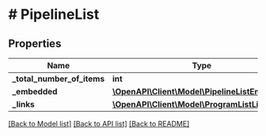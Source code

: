 # # PipelineList

## Properties

Name | Type | Description | Notes
------------ | ------------- | ------------- | -------------
**_total_number_of_items** | **int** |  | [optional] 
**_embedded** | [**\OpenAPI\Client\Model\PipelineListEmbedded**](PipelineListEmbedded.md) |  | [optional] 
**_links** | [**\OpenAPI\Client\Model\ProgramListLinks**](ProgramListLinks.md) |  | [optional] 

[[Back to Model list]](../../README.md#documentation-for-models) [[Back to API list]](../../README.md#documentation-for-api-endpoints) [[Back to README]](../../README.md)


